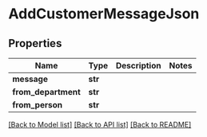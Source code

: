 # AddCustomerMessageJson

## Properties
Name | Type | Description | Notes
------------ | ------------- | ------------- | -------------
**message** | **str** |  | 
**from_department** | **str** |  | 
**from_person** | **str** |  | 

[[Back to Model list]](../README.md#documentation-for-models) [[Back to API list]](../README.md#documentation-for-api-endpoints) [[Back to README]](../README.md)


